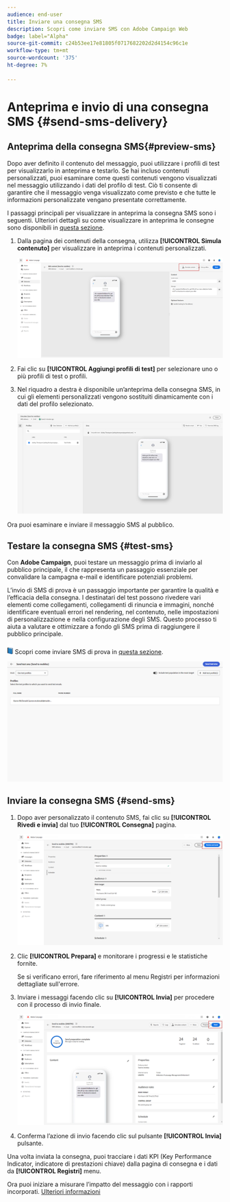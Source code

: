 ```yaml
---
audience: end-user
title: Inviare una consegna SMS
description: Scopri come inviare SMS con Adobe Campaign Web
badge: label="Alpha"
source-git-commit: c24b53ee17e81805f0717682202d2d4154c96c1e
workflow-type: tm+mt
source-wordcount: '375'
ht-degree: 7%

---
```


# Anteprima e invio di una consegna SMS {#send-sms-delivery}

## Anteprima della consegna SMS{#preview-sms}

Dopo aver definito il contenuto del messaggio, puoi utilizzare i profili di test per visualizzarlo in anteprima e testarlo. Se hai incluso contenuti personalizzati, puoi esaminare come questi contenuti vengono visualizzati nel messaggio utilizzando i dati del profilo di test. Ciò ti consente di garantire che il messaggio venga visualizzato come previsto e che tutte le informazioni personalizzate vengano presentate correttamente.

I passaggi principali per visualizzare in anteprima la consegna SMS sono i seguenti. Ulteriori dettagli su come visualizzare in anteprima le consegne sono disponibili in [questa sezione](../preview-test/preview-content.md).

1. Dalla pagina dei contenuti della consegna, utilizza **[!UICONTROL Simula contenuto]** per visualizzare in anteprima i contenuti personalizzati.

   ![](assets/sms_send_1.png)

1. Fai clic su **[!UICONTROL Aggiungi profili di test]** per selezionare uno o più profili di test o profili.

   <!--
    Once your test profiles are selected, click **[!UICONTROL Select]**.
    ![](assets/sms_send_2.png)
    -->

1. Nel riquadro a destra è disponibile un’anteprima della consegna SMS, in cui gli elementi personalizzati vengono sostituiti dinamicamente con i dati del profilo selezionato.

   ![](assets/sms_send_3.png)

Ora puoi esaminare e inviare il messaggio SMS al pubblico.

## Testare la consegna SMS {#test-sms}

Con **Adobe Campaign**, puoi testare un messaggio prima di inviarlo al pubblico principale, il che rappresenta un passaggio essenziale per convalidare la campagna e-mail e identificare potenziali problemi.

L’invio di SMS di prova è un passaggio importante per garantire la qualità e l’efficacia della consegna. I destinatari del test possono rivedere vari elementi come collegamenti, collegamenti di rinuncia e immagini, nonché identificare eventuali errori nel rendering, nel contenuto, nelle impostazioni di personalizzazione e nella configurazione degli SMS. Questo processo ti aiuta a valutare e ottimizzare a fondo gli SMS prima di raggiungere il pubblico principale.

![](../assets/do-not-localize/book.png) Scopri come inviare SMS di prova in [questa sezione](../preview-test/proofs.md).

![](assets/sms_send_6.png)

## Inviare la consegna SMS {#send-sms}

1. Dopo aver personalizzato il contenuto SMS, fai clic su **[!UICONTROL Rivedi e invia]** dal tuo **[!UICONTROL Consegna]** pagina.

   ![](assets/sms_send_4.png)

1. Clic **[!UICONTROL Prepara]** e monitorare i progressi e le statistiche fornite.

   Se si verificano errori, fare riferimento al menu Registri per informazioni dettagliate sull&#39;errore.

1. Inviare i messaggi facendo clic su **[!UICONTROL Invia]** per procedere con il processo di invio finale.

   ![](assets/sms_send_5.png)

1. Conferma l’azione di invio facendo clic sul pulsante **[!UICONTROL Invia]** pulsante.

Una volta inviata la consegna, puoi tracciare i dati KPI (Key Performance Indicator, indicatore di prestazioni chiave) dalla pagina di consegna e i dati da **[!UICONTROL Registri]** menu.

Ora puoi iniziare a misurare l’impatto del messaggio con i rapporti incorporati. [Ulteriori informazioni](../reporting/sms-report.md)




